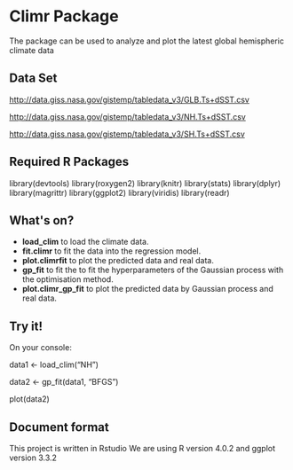 # Climr Package
The package can be used to analyze and plot the latest global hemispheric climate data

## Data Set
http://data.giss.nasa.gov/gistemp/tabledata_v3/GLB.Ts+dSST.csv

http://data.giss.nasa.gov/gistemp/tabledata_v3/NH.Ts+dSST.csv

http://data.giss.nasa.gov/gistemp/tabledata_v3/SH.Ts+dSST.csv


## Required R Packages
library(devtools)
library(roxygen2)
library(knitr)
library(stats)
library(dplyr) 
library(magrittr)
library(ggplot2)
library(viridis) 
library(readr) 


## What's on?
- __load_clim__ to load the climate data.
- __fit.climr__ to fit the data into the regression model.
- __plot.climrfit__ to plot the predicted data and real data. 
- __gp_fit__ to fit the to fit the hyperparameters of the Gaussian process with the optimisation method.
- __plot.climr_gp_fit__ to plot the predicted data by Gaussian process and real data.


## Try it!
On your console:

data1 <- load_clim(“NH”)

data2 <- gp_fit(data1, “BFGS”)

plot(data2)


## Document format
This project is written in Rstudio 
We are using R version 4.0.2 and ggplot version 3.3.2
